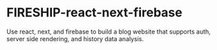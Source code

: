 # FIRESHIP-react-next-firebase
Use react, next, and firebase to build a blog website that supports auth, server side rendering, and history data analysis.
